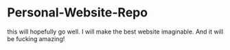 # Personal-Website-Repo
this will hopefully go well. I will make the best website imaginable.
And it will be fucking amazing!
